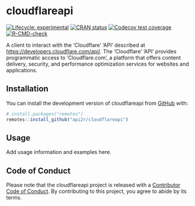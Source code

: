 
<!-- README.md is generated from README.Rmd. Please edit that file -->

# cloudflareapi

<!-- badges: start -->

[![Lifecycle:
experimental](https://img.shields.io/badge/lifecycle-experimental-orange.svg)](https://lifecycle.r-lib.org/articles/stages.html#experimental)
[![CRAN
status](https://www.r-pkg.org/badges/version/cloudflareapi)](https://CRAN.R-project.org/package=cloudflareapi)
[![Codecov test
coverage](https://codecov.io/gh/api2r/cloudflareapi/graph/badge.svg)](https://app.codecov.io/gh/api2r/cloudflareapi)
[![R-CMD-check](https://github.com/api2r/cloudflareapi/actions/workflows/R-CMD-check.yaml/badge.svg)](https://github.com/api2r/cloudflareapi/actions/workflows/R-CMD-check.yaml)
<!-- badges: end -->

A client to interact with the ‘Cloudflare’ ‘API’ described at
<https://developers.cloudflare.com/api/>. The ‘Cloudflare’ ‘API’
provides programmatic access to ‘Cloudflare.com’, a platform that offers
content delivery, security, and performance optimization services for
websites and applications.

## Installation

You can install the development version of cloudflareapi from
[GitHub](https://github.com/) with:

``` r
# install.packages("remotes")
remotes::install_github("api2r/cloudflareapi")
```

## Usage

Add usage information and examples here.

## Code of Conduct

Please note that the cloudflareapi project is released with a
[Contributor Code of
Conduct](https://api2r.github.io/cloudflareapi/CODE_OF_CONDUCT.html). By
contributing to this project, you agree to abide by its terms.
